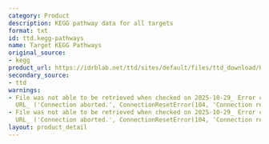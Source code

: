 ```yaml
---
category: Product
description: KEGG pathway data for all targets
format: txt
id: ttd.kegg-pathways
name: Target KEGG Pathways
original_source:
- kegg
product_url: https://idrblab.net/ttd/sites/default/files/ttd_download/P4-01-Target_KEGG_pathway.txt
secondary_source:
- ttd
warnings:
- File was not able to be retrieved when checked on 2025-10-29_ Error connecting to
  URL_ ('Connection aborted.', ConnectionResetError(104, 'Connection reset by peer'))
- File was not able to be retrieved when checked on 2025-10-29_ Error connecting to
  URL_ ('Connection aborted.', ConnectionResetError(104, 'Connection reset by peer'))
layout: product_detail
---
```

